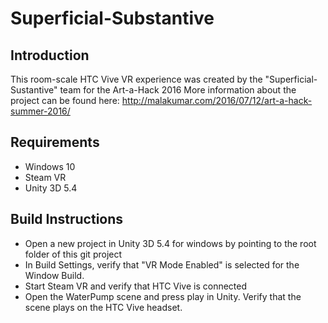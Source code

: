 # Superficial-Substantive

## Introduction 

This room-scale HTC Vive VR experience was created by the "Superficial-Sustantive" team for the Art-a-Hack 2016
More information about the project can be found here: http://malakumar.com/2016/07/12/art-a-hack-summer-2016/

## Requirements

* Windows 10
* Steam VR
* Unity 3D 5.4

## Build Instructions

* Open a new project in Unity 3D 5.4 for windows by pointing to the root folder of this git project
* In Build Settings, verify that "VR Mode Enabled" is selected for the Window Build.   
* Start Steam VR and verify that HTC Vive is connected
* Open the WaterPump scene and press play in Unity. Verify that the scene plays on the HTC Vive headset.   
